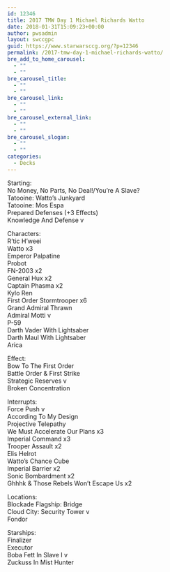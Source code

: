 ```yaml
---
id: 12346
title: 2017 TMW Day 1 Michael Richards Watto
date: 2018-01-31T15:09:23+00:00
author: pwsadmin
layout: swccgpc
guid: https://www.starwarsccg.org/?p=12346
permalink: /2017-tmw-day-1-michael-richards-watto/
bre_add_to_home_carousel:
  - ""
  - ""
bre_carousel_title:
  - ""
  - ""
bre_carousel_link:
  - ""
  - ""
bre_carousel_external_link:
  - ""
  - ""
bre_carousel_slogan:
  - ""
  - ""
categories:
  - Decks
---
```

Starting:  
No Money, No Parts, No Deal!/You’re A Slave?  
Tatooine: Watto’s Junkyard  
Tatooine: Mos Espa  
Prepared Defenses (+3 Effects)  
Knowledge And Defense v

Characters:  
R’tic H’weei  
Watto x3  
Emperor Palpatine  
Probot  
FN-2003 x2  
General Hux x2  
Captain Phasma x2  
Kylo Ren  
First Order Stormtrooper x6  
Grand Admiral Thrawn  
Admiral Motti v  
P-59  
Darth Vader With Lightsaber  
Darth Maul With Lightsaber  
Arica

Effect:  
Bow To The First Order  
Battle Order & First Strike  
Strategic Reserves v  
Broken Concentration 

Interrupts:  
Force Push v  
According To My Design  
Projective Telepathy  
We Must Accelerate Our Plans x3  
Imperial Command x3  
Trooper Assault x2  
Elis Helrot  
Watto’s Chance Cube  
Imperial Barrier x2  
Sonic Bombardment x2  
Ghhhk & Those Rebels Won’t Escape Us x2

Locations:  
Blockade Flagship: Bridge  
Cloud City: Security Tower v  
Fondor

Starships:  
Finalizer  
Executor  
Boba Fett In Slave I v  
Zuckuss In Mist Hunter